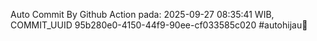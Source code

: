 Auto Commit By Github Action pada: 2025-09-27 08:35:41 WIB, COMMIT_UUID 95b280e0-4150-44f9-90ee-cf033585c020 #autohijau🗿
